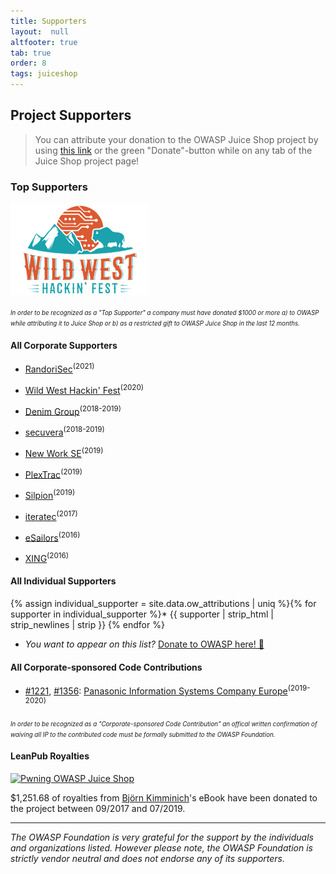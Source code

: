 ```yaml
---
title: Supporters
layout:  null
altfooter: true
tab: true
order: 8
tags: juiceshop
---
```


## Project Supporters

> You can attribute your donation to the OWASP Juice Shop project by
> using
> [this link](/donate?reponame=www-project-juice-shop&title=OWASP+Juice+Shop)<!-- @IGNORE PREVIOUS: link -->
> or the green "Donate"-button while on any tab of the Juice Shop
> project page!

### Top Supporters

[![Wild West Hackin' Fest](assets/images/wwhf_header.png)](https://wildwesthackinfest.com/)

<small><small>_In order to be recognized as a "Top Supporter" a company
must have donated $1000 or more a) to OWASP while attributing it to
Juice Shop or b) as a restricted gift to OWASP Juice Shop in the last 12
months._</small></small>

#### All Corporate Supporters

* [RandoriSec](https://randorisec.fr/)<sup>(2021)</sup>
* [Wild West Hackin' Fest](https://wildwesthackinfest.com/)<sup>(2020)</sup>
  <!-- >=1000€ @ 03.08.2020 -->
* [Denim Group](http://www.denimgroup.com/)<sup>(2018-2019)</sup> <!--
  \>=1000€ @ 26.08.2018 & 20.09.2019 -->
* [secuvera](https://www.secuvera.de/)<sup>(2018-2019)</sup>
* [New Work SE](https://www.new-work.se/en/about-new-work-se)<sup>(2019)</sup>
  <!-- >=1000€ @ 19.12.2019 -->
* [PlexTrac](https://plextrac.com)<sup>(2019)</sup>
* [Silpion](https://silpion.de)<sup>(2019)</sup>
* [iteratec](https://www.iteratec.de/)<sup>(2017)</sup> <!-- >=1000€ @
  30.11.2017 -->
* [eSailors](https://www.esailors.de/)<sup>(2016)</sup> <!-- >=1000€ @
  31.07.2017 -->
* [XING](https://corporate.xing.com/en/about-xing/security/)<sup>(2016)</sup>

  <!-- >=1000€ @ 26.09.2016 -->

#### All Individual Supporters

{% assign individual_supporter = site.data.ow_attributions | uniq %}{% for supporter in individual_supporter %}* {{ supporter | strip_html | strip_newlines | strip }}
  {% endfor %}
* _You want to appear on this list?_
  [Donate to OWASP here! 🤲](/donate?reponame=www-project-juice-shop&title=OWASP+Juice+Shop)<!-- @IGNORE PREVIOUS: link -->

#### All Corporate-sponsored Code Contributions

* [#1221](https://github.com/bkimminich/juice-shop/pull/1221),
  [#1356](https://github.com/bkimminich/juice-shop/pull/1356):
  [Panasonic Information Systems Company Europe](https://application.job.panasonic.eu/data/ruP0pHQvHrGZJKvL/rc.php?nav=jobsearch&custval12=ite&lang=EN&custval11=PBSEU_GER)<sup>(2019-2020)</sup>

<small><small>_In order to be recognized as a "Corporate-sponsored Code
Contribution" an offical written confirmation of waiving all IP to the
contributed code must be formally submitted to the OWASP
Foundation._</small></small>

#### LeanPub Royalties

[![Pwning OWASP Juice Shop](https://raw.githubusercontent.com/bkimminich/pwning-juice-shop/master/cover_small.jpg)](https://leanpub.com/juice-shop)

$1,251.68 of royalties from
[Björn Kimminich](https://kimminich.de)'s eBook have been donated to the
project between 09/2017 and 07/2019.

---

_The OWASP Foundation is very grateful for the support by the
individuals and organizations listed. However please note, the OWASP
Foundation is strictly vendor neutral and does not endorse any of its
supporters._
